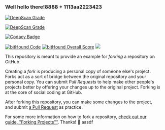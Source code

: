 ### Well hello there!8888 + 1113aa2223423
[![DeepScan Grade](http://a5811e54.ngrok.io/api/projects/300/branches/228/badge/grade.svg)](http://dev.deepscan.io:5001/lite/#view=project&pid=300&bid=228)

<a href="http://dev.deepscan.io:5001/lite/#view=project&pid=300&bid=228"><img src="http://a5811e54.ngrok.io/api/projects/300/branches/228/badge/grade.svg" alt="DeepScan Grade"></a>

[![Codacy Badge](https://api.codacy.com/project/badge/Grade/485fc5685be5432da604bad37772854d)](https://www.codacy.com/app/esil7153/TEST-REPO?utm_source=github.com&amp;utm_medium=referral&amp;utm_content=casval/TEST-REPO&amp;utm_campaign=Badge_Grade)

[![bitHound Code](https://www.bithound.io/github/casval/TEST-REPO/badges/code.svg)](https://www.bithound.io/github/casval/TEST-REPO)
[![bitHound Overall Score](https://www.bithound.io/github/casval/TEST-REPO/badges/score.svg)](https://www.bithound.io/github/casval/TEST-REPO)
<a href="https://codeclimate.com/github/casval/TEST-REPO"><img src="https://codeclimate.com/github/casval/TEST-REPO/badges/issue_count.svg" /></a>

This repository is meant to provide an example for *forking* a repository on GitHub.

Creating a *fork* is producing a personal copy of someone else's project. Forks act as a sort of bridge between the original repository and your personal copy. You can submit *Pull Requests* to help make other people's projects better by offering your changes up to the original project. Forking is at the core of social coding at GitHub.

After forking this repository, you can make some changes to the project, and submit [a Pull Request](https://github.com/octocat/Spoon-Knife/pulls) as practice.

For some more information on how to fork a repository, [check out our guide, "Forking Projects""](http://guides.github.com/overviews/forking/). Thanks! :sparkling_heart:
aasdf

